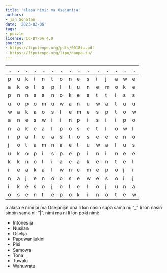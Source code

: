 ```yaml
---
title: 'alasa nimi: ma Osejanija'
authors:
- jan Sonatan
date: '2023-02-06'
tags:
- puzzle
license: CC-BY-SA 4.0
sources:
- https://liputenpo.org/pdfs/0018tu.pdf
- https://liputenpo.org/lipu/nanpa-tu/
---
```


.|.|.|.|.|.|.|.|.|.|.|.|.|.|.
-|-|-|-|-|-|-|-|-|-|-|-|-|-|-
p|u|k|i|n|t|o|n|e|s|i|j|a|w|e
a|k|o|l|s|p|l|t|u|n|e|m|o|k|e
p|n|n|s|a|n|o|k|e|s|t|t|i|s|s
u|o|p|o|m|u|w|a|n|u|w|a|t|u|u
w|a|k|a|o|s|t|e|m|e|s|p|t|o|w
a|n|e|s|w|i|i|n|p|i|s|i|i|p|o
n|a|k|e|a|l|p|o|s|e|t|l|o|w|l
i|p|a|t|e|a|s|t|o|s|e|e|e|n|o
j|o|t|a|m|n|a|e|t|u|w|a|l|u|s
u|k|o|p|i|s|p|e|p|i|n|i|n|e|e
k|k|n|o|l|i|a|e|a|k|e|n|t|e|l
i|e|a|k|a|l|w|n|e|m|e|p|o|j|i
n|a|j|e|n|o|o|s|e|w|e|s|o|i|j
i|k|e|s|o|j|o|l|e|l|o|j|u|n|a
o|s|e|n|t|e|p|o|k|i|n|o|t|e|w

o alasa e nimi pi ma Osejanija! ona li lon nasin supa sama ni: “\_” li lon nasin sinpin sama ni: “|”. nimi ma ni li lon poki nimi:

- Intonesija
- Nusilan
- Oselija
- Papuwanijukini
- Pisi
- Samowa
- Tona
- Tuwalu
- Wanuwatu